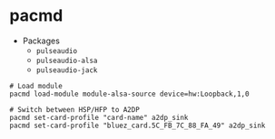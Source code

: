 # pacmd

- Packages
  - `pulseaudio`
  - `pulseaudio-alsa`
  - `pulseaudio-jack`

```shell
# Load module
pacmd load-module module-alsa-source device=hw:Loopback,1,0

# Switch between HSP/HFP to A2DP
pacmd set-card-profile "card-name" a2dp_sink
pacmd set-card-profile "bluez_card.5C_FB_7C_88_FA_49" a2dp_sink
```
